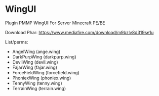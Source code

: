 # WingUI
Plugin PMMP WingUI For Server Minecraft PE/BE

Download Phar:
https://www.mediafire.com/download/m9bzlv8d319se1u

List/perms:
- AngelWing (ange.wing)
- DarkPurpWing (darkpurp.wing)
- DevilWing (devil.wing)
- FajarWing (fajar.wing)
- ForceFieldWing (forcefield.wing)
- PhoniexWing (phoniex.wing)
- TennyWing (tenny.wing)
- TerrainWing (terrain.wing)

